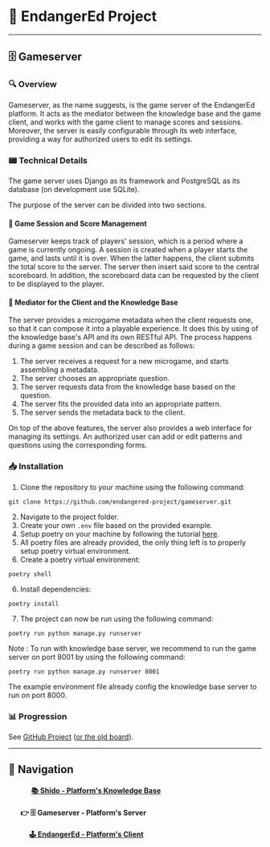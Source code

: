 # 🌱 EndangerEd Project

---

## 🗄️ Gameserver

### 🔍 Overview
Gameserver, as the name suggests, is the game server of the EndangerEd platform. It acts as the mediator between
the knowledge base and the game client, and works with the game client to manage scores and sessions. Moreover, 
the server is easily configurable through its web interface, providing a way for authorized users to edit its settings.

### 📟 Technical Details
The game server uses Django as its framework and PostgreSQL as its database (on development use SQLite).

The purpose of the server can be divided into two sections.
#### 🎲 Game Session and Score Management
Gameserver keeps track of players' session, which is a period where a game is currently ongoing. A session is created
when a player starts the game, and lasts until it is over. When the latter happens, the client submits the total
score to the server. The server then insert said score to the central scoreboard. In addition, the scoreboard data 
can be requested by the client to be displayed to the player.
#### 🙌 Mediator for the Client and the Knowledge Base 
The server provides a microgame metadata when the client requests one, so that it
can compose it into a playable experience. It does this by using of the knowledge base's API
and its own RESTful API. The process happens during a game session and can be described as follows:
1. The server receives a request for a new microgame, and starts assembling a metadata.
2. The server chooses an appropriate question.
3. The server requests data from the knowledge base based on the question.
4. The server fits the provided data into an appropriate pattern.
5. The server sends the metadata back to the client.

On top of the above features, the server also provides a web interface for managing its settings. An authorized user can add 
or edit patterns and questions using the corresponding forms.

### 📥 Installation
1. Clone the repository to your machine using the following command:
```commandline
git clone https://github.com/endangered-project/gameserver.git
```
2. Navigate to the project folder.
3. Create your own `.env` file based on the provided example.
3. Setup poetry on your machine by following the tutorial [here](https://python-poetry.org/docs/).
4. All poetry files are already provided, the only thing left is to properly setup poetry virtual environment.
5. Create a poetry virtual environment:
```commandline
poetry shell
```
6. Install dependencies:
```commandline
poetry install
```
7. The project can now be run using the following command:
```commandline
poetry run python manage.py runserver
```

Note : To run with knowledge base server, we recommend to run the game server on port 8001 by using the following command:
```commandline
poetry run python manage.py runserver 8001
```
The example environment file already config the knowledge base server to run on port 8000.

### 📊 Progression
See [GitHub Project](https://github.com/orgs/endangered-project/projects/1/) ([or the old board](https://github.com/users/HelloYeew/projects/8/views/2)).

---

## 🧭 Navigation

#### &emsp;&emsp;&emsp; [📚 Shīdo - Platform's Knowledge Base](https://github.com/HelloYeew/shido)

#### &emsp;&nbsp;&nbsp; 👉 🗄️ Gameserver - Platform's Server

#### &emsp;&emsp;&nbsp;&nbsp;&nbsp; [🕹️ EndangerEd - Platform's Client](https://github.com/endangered-project/EndangerEd)



